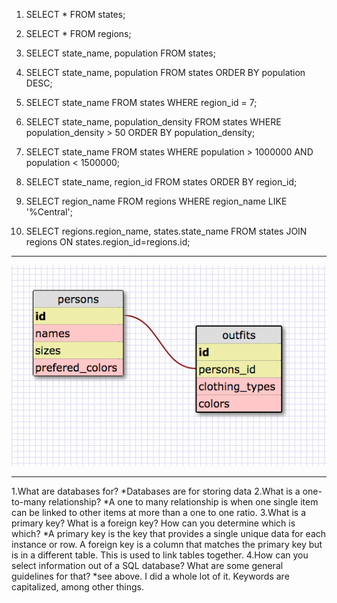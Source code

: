 
1. SELECT * FROM states;

2. SELECT * FROM regions;

3. SELECT state_name, population FROM states;

4. SELECT state_name, population FROM states ORDER BY population DESC;

5. SELECT state_name FROM states WHERE region_id = 7;

6. SELECT  state_name, population_density FROM states WHERE population_density > 50 ORDER BY population_density;

7. SELECT state_name FROM states WHERE population > 1000000 AND population < 1500000;

8. SELECT state_name, region_id FROM states ORDER BY region_id;

9. SELECT region_name FROM regions WHERE region_name LIKE '%Central';

10. SELECT regions.region_name, states.state_name FROM states JOIN regions ON states.region_id=regions.id;

---

![alt text](sample-schema.png "Logo Title Text 1")

---

1.What are databases for?
  *Databases are for storing data
2.What is a one-to-many relationship?
  *A one to many relationship is when one single item can be linked to other items at more than a one to one ratio.
3.What is a primary key? What is a foreign key? How can you determine which is which?
  *A primary key is the key that provides a single unique data for each instance or row. A foreign key is a column that matches the primary key but is in a different table. This is used to link tables together.
4.How can you select information out of a SQL database? What are some general guidelines for that?
  *see above. I did a whole lot of it. Keywords are capitalized, among other things.
